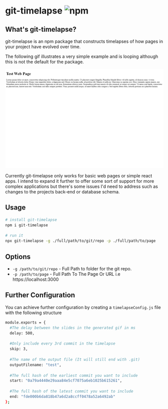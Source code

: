# git-timelapse ![npm](https://img.shields.io/npm/v/git-timelapse)


## What's git-timelapse?

git-timelapse is an npm package that constructs timelapses of how pages in your project have evolved over time.

The following gif illustrates a very simple example and is looping although this is not the default for the package.

![](basic_looping.gif)

Currently git-timelapse only works for basic web pages or simple react apps. I intend to expand it further to offer some sort of support for more complex applications but there's some issues I'd need to address such as changes to the projects back-end or database schema.


## Usage

```sh
# install git-timelapse
npm i git-timelapse

# run it 
npx git-timelapse -g ./full/path/to/git/repo -p ./full/path/to/page 
```

## Options

- `-g /path/to/git/repo` - Full Path to folder for the git repo.
- `-p /path/to/page` - Full Path To The Page Or URL i.e https://localhost:3000



## Further Configuration

You can achieve further configuration by creating a `timelapseConfig.js` file with the following structure

```sh
module.exports = {
  #The delay between the slides in the generated gif in ms
  delay: 500,
  
  #Only include every 3rd commit in the timelapse
  skip: 3,
  
  #The name of the output file (It will still end with .git)
  outputFilename: "test",
  
  #The full hash of the earliest commit you want to include
  start: "0a79a4440e29aaa84e5cf7075a6eb1025b615261",
  
  #The full hash of the latest commit you want to include
  end: "fde000b6da818b47a6d2a8ccff0478a52a6492ab"
};
```
